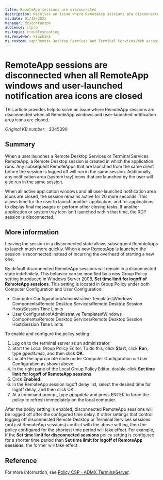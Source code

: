 ```yaml
---
title: RemoteApp sessions are disconnected
description: Resolves an issue where RemoteApp sessions are disconnected when all RemoteApp windows and user-launched notification area icons are closed.
ms.date: 01/15/2025
manager: dcscontentpm
audience: itpro
ms.topic: troubleshooting
ms.reviewer: kaushika
ms.custom: sap:Remote Desktop Services and Terminal Services\Web access (includes RemoteApp and desktop connections), csstroubleshoot
---
```

# RemoteApp sessions are disconnected when all RemoteApp windows and user-launched notification area icons are closed

This article provides help to solve an issue where RemoteApp sessions are disconnected when all RemoteApp windows and user-launched notification area icons are closed.

_Original KB number:_ &nbsp; 2345390

## Summary

When a user launches a Remote Desktop Services or Terminal Services RemoteApp, a Remote Desktop session is created in which the application runs. Any subsequent RemoteApps that are launched from the same client before the session is logged off will run in the same session. Additionally, any notification area (system tray) icons that are launched by the user will also run in the same session.

When all active application windows and all user-launched notification area icons are closed, the session remains active for 20 more seconds. This allows time for the user to launch another application, and for applications to display final messages or perform other closing tasks. If another application or system tray icon isn't launched within that time, the RDP session is disconnected.

## More information

Leaving the session in a disconnected state allows subsequent RemoteApps to launch much more quickly. When a new RemoteApp is launched the session is reconnected instead of incurring the overhead of starting a new one.

By default disconnected RemoteApp sessions will remain in a disconnected state indefinitely. This behavior can be modified by a new Group Policy setting introduced in Windows Server 2008, **Set time limit for logoff of RemoteApp sessions**. This setting is located in Group Policy under both Computer Configuration and User Configuration:

- Computer Configuration\Administrative Templates\Windows Components\Remote Desktop Services\Remote Desktop Session Host\Session Time Limits
- User Configuration\Administrative Templates\Windows Components\Remote Desktop Services\Remote Desktop Session Host\Session Time Limits

To enable and configure the policy setting:

1. Log on to the terminal server as an administrator.
2. Start the Local Group Policy Editor. To do this, click **Start**, click **Run**, type *gpedit.msc*, and then click **OK**.
3. Locate the appropriate node under Computer Configuration or User Configuration as shown above.
4. In the right pane of the Local Group Policy Editor, double-click **Set time limit for logoff of RemoteApp sessions**.
5. Click **Enabled**.
6. In the RemoteApp session logoff delay list, select the desired time for logoff delay, and then click OK.
7. At a command prompt, type *gpupdate* and press ENTER to force the policy to refresh immediately on the local computer.

After the policy setting is enabled, disconnected RemoteApp sessions will be logged off after the configured time delay. If other settings that control logging off disconnected Remote Desktop or Terminal Services sessions (not just RemoteApp sessions) conflict with the above setting, then the policy configured for the shortest time period will take effect. For example, if the **Set time limit for disconnected sessions** policy setting is configured for a shorter time period than **Set time limit for logoff of RemoteApp sessions**, the former will take effect.

## Reference

For more information, see [Policy CSP - ADMX_TerminalServer](/windows/client-management/mdm/policy-csp-admx-terminalserver).
